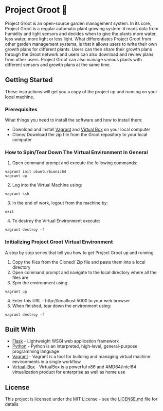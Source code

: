 # Project Groot 🌱

Project Groot is an open-source garden management system. In its core, Project Groot is a regular automatic plant growing system: it reads data from humidity and light sensors and decides when to give the plants more water, less water, more light or less light. What differentiates Project Groot from other garden management systems, is that it allows users to write their own growth plans for different plants. Users can then share their growth plans through the Groot network and users can also download and review plans from other users. Project Groot can also manage various plants with different sensors and growth plans at the same time.

## Getting Started

These instructions will get you a copy of the project up and running on your local machine.

### Prerequisites

What things you need to install the software and how to install them:


  * Download and Install [Vagrant](https://www.vagrantup.com/) and [Virtual Box](https://www.virtualbox.org/) on your local computer
  * Clone/ Download the zip file from the Groot repository to your local computer

### How to Spin/Tear Down The Virtual Environment In General
1. Open command prompt and execute the following commands:
```
vagrant init ubuntu/bionic64
vagrant up
```
2. Log into the Virtual Machine using:
```
vagrant ssh
```
3. In the end of work, logout from the machine by:
```
exit
```
4. To destroy the Virtual Environment execute:
```
vagrant destroy -f
```

### Initializing Project Groot Virtual Environment

A step by step series that tell you how to get Project Groot up and running

1. Copy the files from the Cloned/ Zip file and paste them into a local directory
2. Open command prompt and navigate to the local directory where all the files are
3. Spin the environment using:
  ```vagrant
  vagrant up
  ```
4. Enter this URL - http://localhost:5000 to your web browser
5. When finished, tear down the environment using:
  ```vagrant
  vagrant destroy -f
  ```

## Built With

* [Flask](https://palletsprojects.com/p/flask/) - Lightweight WSGI web application framework
* [Python](https://www.python.org/) - Python is an interpreted, high-level, general-purpose programming language
* [Vagrant](https://www.vagrantup.com/) - Vagrant is a tool for building and managing virtual machine environments in a single workflow
* [Virtual-Box](https://www.virtualbox.org/) - VirtualBox is a powerful x86 and AMD64/Intel64 virtualization product for enterprise as well as home use

## License

This project is licensed under the MIT License - see the [LICENSE.md](LICENSE.md) file for details
